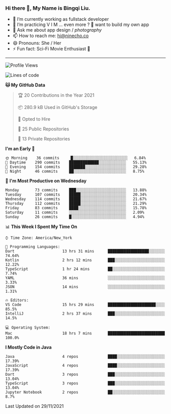 ### Hi there 👋, My Name is Bingqi Liu.

- 🔭 I’m currently working as fullstack developer
- 🌱 I’m practicing V I M ... even more ? 🤨 want to build my own app
- 💬 Ask me about app design / *photography*
- 📫 How to reach me: hi@ninecho.co
- 😄 Pronouns: She / Her
- ⚡ Fun fact: Sci-Fi Movie Enthusiast 🚀

---

<!--START_SECTION:waka-->
![Profile Views](http://img.shields.io/badge/Profile%20Views-0-blue)

![Lines of code](https://img.shields.io/badge/From%20Hello%20World%20I%27ve%20Written-3.1%20million%20lines%20of%20code-blue)

**🐱 My GitHub Data** 

> 🏆 20 Contributions in the Year 2021
 > 
> 📦 280.9 kB Used in GitHub's Storage 
 > 
> 💼 Opted to Hire
 > 
> 📜 25 Public Repositories 
 > 
> 🔑 13 Private Repositories  
 > 
**I'm an Early 🐤** 

```text
🌞 Morning    36 commits     █░░░░░░░░░░░░░░░░░░░░░░░░   6.84% 
🌆 Daytime    290 commits    █████████████░░░░░░░░░░░░   55.13% 
🌃 Evening    154 commits    ███████░░░░░░░░░░░░░░░░░░   29.28% 
🌙 Night      46 commits     ██░░░░░░░░░░░░░░░░░░░░░░░   8.75%

```
📅 **I'm Most Productive on Wednesday** 

```text
Monday       73 commits     ███░░░░░░░░░░░░░░░░░░░░░░   13.88% 
Tuesday      107 commits    █████░░░░░░░░░░░░░░░░░░░░   20.34% 
Wednesday    114 commits    █████░░░░░░░░░░░░░░░░░░░░   21.67% 
Thursday     112 commits    █████░░░░░░░░░░░░░░░░░░░░   21.29% 
Friday       83 commits     ████░░░░░░░░░░░░░░░░░░░░░   15.78% 
Saturday     11 commits     ░░░░░░░░░░░░░░░░░░░░░░░░░   2.09% 
Sunday       26 commits     █░░░░░░░░░░░░░░░░░░░░░░░░   4.94%

```


📊 **This Week I Spent My Time On** 

```text
⌚︎ Time Zone: America/New_York

💬 Programming Languages: 
Dart                     13 hrs 31 mins      ██████████████████░░░░░░░   74.64% 
Kotlin                   2 hrs 12 mins       ███░░░░░░░░░░░░░░░░░░░░░░   12.22% 
TypeScript               1 hr 24 mins        ██░░░░░░░░░░░░░░░░░░░░░░░   7.74% 
YAML                     36 mins             ░░░░░░░░░░░░░░░░░░░░░░░░░   3.33% 
JSON                     14 mins             ░░░░░░░░░░░░░░░░░░░░░░░░░   1.31%

🔥 Editors: 
VS Code                  15 hrs 29 mins      █████████████████████░░░░   85.5% 
IntelliJ                 2 hrs 37 mins       ███░░░░░░░░░░░░░░░░░░░░░░   14.5%

💻 Operating System: 
Mac                      18 hrs 7 mins       █████████████████████████   100.0%

```

**I Mostly Code in Java** 

```text
Java                     4 repos             ████░░░░░░░░░░░░░░░░░░░░░   17.39% 
JavaScript               4 repos             ████░░░░░░░░░░░░░░░░░░░░░   17.39% 
Dart                     3 repos             ███░░░░░░░░░░░░░░░░░░░░░░   13.04% 
TypeScript               3 repos             ███░░░░░░░░░░░░░░░░░░░░░░   13.04% 
Jupyter Notebook         2 repos             ██░░░░░░░░░░░░░░░░░░░░░░░   8.7%

```



 Last Updated on 29/11/2021
<!--END_SECTION:waka-->
